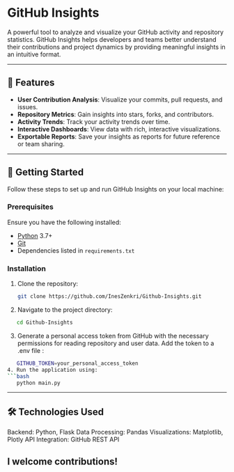 # GitHub Insights

A powerful tool to analyze and visualize your GitHub activity and repository statistics. GitHub Insights helps developers and teams better understand their contributions and project dynamics by providing meaningful insights in an intuitive format.

---

## 🎯 Features

- **User Contribution Analysis**: Visualize your commits, pull requests, and issues.
- **Repository Metrics**: Gain insights into stars, forks, and contributors.
- **Activity Trends**: Track your activity trends over time.
- **Interactive Dashboards**: View data with rich, interactive visualizations.
- **Exportable Reports**: Save your insights as reports for future reference or team sharing.

---

## 🚀 Getting Started

Follow these steps to set up and run GitHub Insights on your local machine:

### Prerequisites

Ensure you have the following installed:
- [Python](https://www.python.org/) 3.7+
- [Git](https://git-scm.com/)
- Dependencies listed in `requirements.txt`

### Installation

1. Clone the repository:
   ```bash
   git clone https://github.com/InesZenkri/Github-Insights.git
   ```
2. Navigate to the project directory:
 ```bash
    cd Github-Insights
```

3. Generate a personal access token from GitHub with the necessary permissions for reading repository and user data.
Add the token to a .env file :
```bash
   GITHUB_TOKEN=your_personal_access_token
4. Run the application using:
```bash
   python main.py
```
- - -

## 🛠️ Technologies Used
Backend: Python, Flask
Data Processing: Pandas
Visualizations: Matplotlib, Plotly
API Integration: GitHub REST API


## I welcome contributions! 
